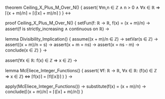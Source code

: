 theorem Ceiling_X_Plus_M_Over_N() {
  assert(
    ∀m,n ∈ ℤ ∧ n > 0 ∧ ∀x ∈ ℝ ⇒
    ⌈(x + m)/n⌉ = ⌈(⌈x⌉ + m)/n⌉
  )
} ↔

proof Ceiling_X_Plus_M_Over_N() {
  setFun(f: ℝ → ℝ, f(x) = (x + m)/n) →
  assert(f is strictly_increasing ∧ continuous on ℝ) →
  
  lemma Divisibility_Implication() {
    assume((x + m)/n ∈ ℤ) →
    setVar(s ∈ ℤ) →
    assert((x + m)/n = s) →
    assert(x + m = ns) →
    assert(x = ns - m) →
    conclude(x ∈ ℤ)
  } →
  
  assert(∀x ∈ ℝ: f(x) ∈ ℤ ⇒ x ∈ ℤ) →
  
  lemma McEliece_Integer_Functions() {
    assert(
      ∀f: ℝ → ℝ, ∀x ∈ ℝ:
      (f(x) ∈ ℤ ⇒ x ∈ ℤ) ⇔ ⌈f(x)⌉ = ⌈f(⌈x⌉)⌉
    )
  } →
  
  apply(McEliece_Integer_Functions()) →
  substitute(f(x) = (x + m)/n) →
  conclude(⌈(x + m)/n⌉ = ⌈(⌈x⌉ + m)/n⌉)
}